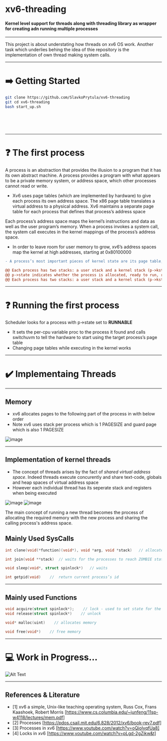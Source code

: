 # xv6-threading

#### **Kernel level support for threads along with threading library as wrapper for creating adn running multiple processes**

---

This project is about understating how threads on xv6 OS work. Another task which underlies behing the idea of thie repository is the implementation of own thread making system calls.

---
# ➡️ Getting Started

```bash
git clone https://github.com/SlavkoPrytula/xv6-threading
git cd xv6-threading
bash start_up.sh 
```
<br/>
<br/>
<br/>


--- 
# ❓ The first process

A process is an abstraction that provides the illusion to a program that it has its own abstract machine. A process provides a program with what appears to be a private memory system, or address space, which other processes cannot read or write.

- Xv6 uses page tables (which are implemented by hardware) to give each process its own address space. The x86 page table translates  a virtual address to a physical address. Xv6 maintains a separate page table for each process that defines that process’s address space

Each process’s address space maps the kernel’s instructions and data as well as the user program’s memory. When a process invokes a system call, the system call executes in the kernel mappings of the process’s address space.

- In order to leave room for user memory to grow, xv6’s address spaces map the kernel at high addresses, starting at 0x80100000

```diff
- A process’s most important pieces of kernel state are its page table, its kernel stack, and its run state. 
```
```diff 
@@ Each process has two stacks: a user stack and a kernel stack (p->kstack) @@
@@ p->state indicates whether the process is allocated, ready to run, running, waiting for I/O, or exiting @@
@@ Each process has two stacks: a user stack and a kernel stack (p->kstack) @@
```

---
# ❓ Running the first process

Scheduler looks for a process with p->state set to **RUNNABLE**
- It sets the per-cpu variable proc to the process it found and calls switchuvm to tell the hardware to start using the target process’s page table
- Changing page tables while executing in the kernel works



---

# ✔️ Implementaing Threads
---

## Memory 

- xv6 allocates pages to the following part of the process in with below order
- Note xv6 uses stack per process which is 1 PAGESIZE and guard page which is also 1 PAGESIZE

![image](https://user-images.githubusercontent.com/25413268/141498627-08bed35d-d536-46cd-86ec-2a9eacb5a33f.png)

---

## Implementation of kernel threads

 - The concept of threads arises by the fact of *shared virtual address space*. Indeed threads execute concurently and share text-code, globals and heap spaces of virtual address space
 - However each individual thread has its seperate stack and registers when being executed
 
 ![image](https://user-images.githubusercontent.com/25413268/141496562-4e4d4535-08f1-4884-80df-c17268a87dc9.png)
 ![image](https://user-images.githubusercontent.com/25413268/141496041-62ba4a36-a1be-4783-8edf-c2765d7b2849.png)

 The main concept of running a new thread becomes the process of allocating the required memory with the new process and sharing the calling process's address space. 
 
 
 
## Mainly Used SysCalls

```cpp
int clone(void(*function)(void*), void *arg, void *stack)   // allocates memory and creates a new process
```

```cpp
int join(void **stack)  // waits for the processes to reach ZOMBIE state - aka. to finish their work
```

```cpp
void sleep(void*, struct spinlock*)   // waits
```

```cpp
int getpid(void)    //  return current process’s id
```

---

## Mainly used Functions

```cpp
void acquire(struct spinlock*);    // lock - used to set state for the process without race condition
void release(struct spinlock*)    // unlock
```

```cpp
void* malloc(uint)    // allocates memory
```

```cpp  
void free(void*)    // free memory
```

--- 
# 💻 Work in Progress...

![Alt Text](https://media.giphy.com/media/7frSUXgbGqQPKNnJRS/giphy.gif)

---

## References & Literature
 - [1] xv6 a simple, Unix-like teaching operating system, Russ Cox, Frans Kaashoek, Robert Morris [https://www.cs.columbia.edu/~junfeng/11sp-w4118/lectures/mem.pdf]
 - [2] Processes [https://pdos.csail.mit.edu/6.828/2012/xv6/book-rev7.pdf]
 - [3] Processes in xv6 [https://www.youtube.com/watch?v=oQjolyqfUa8]
 - [4] Locks in xv6 [https://www.youtube.com/watch?v=pLgd-2gZikw&t]
